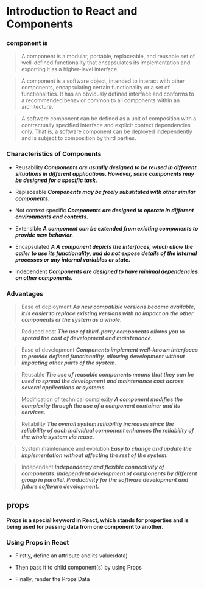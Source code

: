 
# Introduction to React and Components

### component is 
> A component is a modular, portable, replaceable, and reusable set of well-defined functionality that encapsulates its implementation and exporting it as a higher-level interface.

> A component is a software object, intended to interact with other components, encapsulating certain functionality or a set of functionalities. It has an obviously defined interface and conforms to a recommended behavior common to all components within an architecture.

> A software component can be defined as a unit of composition with a contractually specified interface and explicit context dependencies only. That is, a software component can be deployed independently and is subject to composition by third parties.

### Characteristics of Components

- Reusability 
***Components are usually designed to be reused in different situations in different applications. However, some components may be designed for a specific task.***

- Replaceable
***Components may be freely substituted with other similar components.***

- Not context specific
***Components are designed to operate in different environments and contexts.***

- Extensible
***A component can be extended from existing components to provide new behavior.***

- Encapsulated
***A A component depicts the interfaces, which allow the caller to use its functionality, and do not expose details of the internal processes or any internal variables or state.***

- Independent
***Components are designed to have minimal dependencies on other components.***



### Advantages

> Ease of deployment 
***As new compatible versions become available, it is easier to replace existing versions with no impact on the other components or the system as a whole.***

> Reduced cost 
 ***The use of third-party components allows you to spread the cost of development and maintenance.***


 > Ease of development 
 ***Components implement well-known interfaces to provide defined functionality, allowing development without impacting other parts of the system.***

 > Reusable 
  ***The use of reusable components means that they can be used to spread the development and maintenance cost across several applications or systems.***


> Modification of technical complexity 
***A component modifies the complexity through the use of a component container and its services.***


> Reliability 
***The overall system reliability increases since the reliability of each individual component enhances the reliability of the whole system via reuse.***

> System maintenance and evolution 
 ***Easy to change and update the implementation without affecting the rest of the system.***


> Independent 
***Independency and flexible connectivity of components. Independent development of components by different group in parallel. Productivity for the software development and future software development.***



## props
 
 **Props is a special keyword in React, which stands for properties and is being used for passing data from one component to another.**


 ### Using Props in React

 
- Firstly, define an attribute and its value(data)

- Then pass it to child component(s) by using Props

- Finally, render the Props Data


